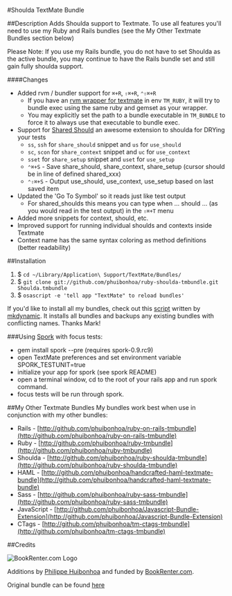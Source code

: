 #Shoulda TextMate Bundle

##Description
Adds Shoulda support to Textmate.  To use all features you'll need to use my Ruby and Rails bundles (see the My Other Textmate Bundles section below)

Please Note: If you use my Rails bundle, you do not have to set Shoulda as the active bundle, you may continue to have the Rails bundle set and still gain fully shoulda support.

####Changes
 * Added rvm / bundler support for `⌘+R`, `⇧⌘+R`, `⌃⇧⌘+R`
   * If you have an [rvm wrapper for textmate](https://rvm.io/integration/textmate/) in env `TM_RUBY`, it will try to bundle exec using the same ruby and gemset as your wrapper.
   * You may explicitly set the path to a bundle executable in `TM_BUNDLE` to force it to always use that executable to bundle exec.
 * Support for [Shared Should](http://github.com/michaelgpearce/shared_should) an awesome extension to shoulda for DRYing your tests
   * `ss`, `ssh` for `share_should` snippet and `us` for `use_should`
   * `sc`, `scon` for `share_context` snippet and `uc` for `use_context`
   * `sset` for `share_setup` snippet and `uset` for `use_setup`
   * `⌃⌘+S`  -  Save share_should, share_context, share_setup  (cursor should be in line of defined shared_xxx)
   * `⌃⇧⌘+S`  -  Output use_should, use_context, use_setup based on last saved item
 * Updated the 'Go To Symbol' so it reads just like test output
   * For shared_shoulds this means you can type when ... should ... (as you would read in the test output) in the `⇧⌘+T` menu
 * Added more snippets for context, should, etc.
 * Improved support for running individual shoulds and contexts inside Textmate
 * Context name has the same syntax coloring as method definitions (better readability)
  
  
##Installation

1. $ `cd ~/Library/Application\ Support/TextMate/Bundles/`
2. $ `git clone git://github.com/phuibonhoa/ruby-shoulda-tmbundle.git Shoulda.tmbundle`
3. $ `osascript -e 'tell app "TextMate" to reload bundles'`

If you'd like to install all my bundles, check out this [script](http://gist.github.com/443129) written by [mkdynamic](http://github.com/mkdynamic).  It installs all bundles and backups any existing bundles with conflicting names.  Thanks Mark!

###Using [Spork](https://github.com/timcharper/spork) with focus tests:
* gem install spork --pre (requires spork-0.9.rc9)
* open TextMate preferences and set environment variable SPORK_TESTUNIT=true
* initialize your app for spork (see spork README)
* open a terminal window, cd to the root of your rails app and run spork command.
* focus tests will be run through spork.

##My Other Textmate Bundles
My bundles work best when use in conjunction with my other bundles:

 * Rails - [http://github.com/phuibonhoa/ruby-on-rails-tmbundle](http://github.com/phuibonhoa/ruby-on-rails-tmbundle)
 * Ruby - [http://github.com/phuibonhoa/ruby-tmbundle](http://github.com/phuibonhoa/ruby-tmbundle)
 * Shoulda - [http://github.com/phuibonhoa/ruby-shoulda-tmbundle](http://github.com/phuibonhoa/ruby-shoulda-tmbundle)
 * HAML - [http://github.com/phuibonhoa/handcrafted-haml-textmate-bundle](http://github.com/phuibonhoa/handcrafted-haml-textmate-bundle)
 * Sass - [http://github.com/phuibonhoa/ruby-sass-tmbundle](http://github.com/phuibonhoa/ruby-sass-tmbundle)
 * JavaScript - [http://github.com/phuibonhoa/Javascript-Bundle-Extension](http://github.com/phuibonhoa/Javascript-Bundle-Extension)
 * CTags - [http://github.com/phuibonhoa/tm-ctags-tmbundle](http://github.com/phuibonhoa/tm-ctags-tmbundle)

##Credits

![BookRenter.com Logo](http://assets0.bookrenter.com/images/header/bookrenter_logo.gif "BookRenter.com")

Additions by [Philippe Huibonhoa](http://github.com/phuibonhoa) and funded by [BookRenter.com](http://www.bookrenter.com "BookRenter.com").

Original bundle can be found [here](http://github.com/drnic/ruby-shoulda-tmbundle)
